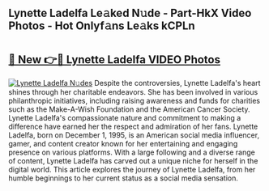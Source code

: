 ## Lynette Ladelfa Le𝚊ked N𝚞de - Part-HkX Video Photos - Hot Onlyf𝚊ns Le𝚊ks kCPLn

# <h2><a href="http://ac13566.deff.icu/?id=Lynette+Ladelfa">🔗 New 👉🔴 Lynette Ladelfa VIDEO Photos</a></h2>

[![Lynette Ladelfa N𝚞des](https://i.imgur.com/rIISA9y.gif)](http://ac13566.deff.icu/?id=Lynette+Ladelfa)
Despite the controversies, Lynette Ladelfa's heart shines through her charitable endeavors. She has been involved in various philanthropic initiatives, including raising awareness and funds for charities such as the Make-A-Wish Foundation and the American Cancer Society. Lynette Ladelfa's compassionate nature and commitment to making a difference have earned her the respect and admiration of her fans. Lynette Ladelfa, born on December 1, 1995, is an American social media influencer, gamer, and content creator known for her entertaining and engaging presence on various platforms. With a large following and a diverse range of content, Lynette Ladelfa has carved out a unique niche for herself in the digital world. This article explores the journey of Lynette Ladelfa, from her humble beginnings to her current status as a social media sensation.

